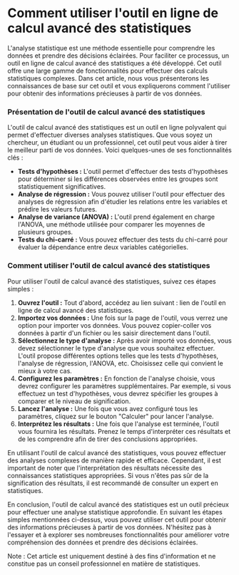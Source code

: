 Comment utiliser l'outil en ligne de calcul avancé des statistiques
===================================================================

L'analyse statistique est une méthode essentielle pour comprendre les données et prendre des décisions éclairées. Pour faciliter ce processus, un outil en ligne de calcul avancé des statistiques a été développé. Cet outil offre une large gamme de fonctionnalités pour effectuer des calculs statistiques complexes. Dans cet article, nous vous présenterons les connaissances de base sur cet outil et vous expliquerons comment l'utiliser pour obtenir des informations précieuses à partir de vos données.

### Présentation de l'outil de calcul avancé des statistiques

L'outil de calcul avancé des statistiques est un outil en ligne polyvalent qui permet d'effectuer diverses analyses statistiques. Que vous soyez un chercheur, un étudiant ou un professionnel, cet outil peut vous aider à tirer le meilleur parti de vos données. Voici quelques-unes de ses fonctionnalités clés :

- **Tests d'hypothèses :** L'outil permet d'effectuer des tests d'hypothèses pour déterminer si les différences observées entre les groupes sont statistiquement significatives.
- **Analyse de régression :** Vous pouvez utiliser l'outil pour effectuer des analyses de régression afin d'étudier les relations entre les variables et prédire les valeurs futures.
- **Analyse de variance (ANOVA) :** L'outil prend également en charge l'ANOVA, une méthode utilisée pour comparer les moyennes de plusieurs groupes.
- **Tests du chi-carré :** Vous pouvez effectuer des tests du chi-carré pour évaluer la dépendance entre deux variables catégorielles.

### Comment utiliser l'outil de calcul avancé des statistiques

Pour utiliser l'outil de calcul avancé des statistiques, suivez ces étapes simples :

1. **Ouvrez l'outil :** Tout d'abord, accédez au lien suivant : lien de l'outil en ligne de calcul avancé des statistiques.
2. **Importez vos données :** Une fois sur la page de l'outil, vous verrez une option pour importer vos données. Vous pouvez copier-coller vos données à partir d'un fichier ou les saisir directement dans l'outil.
3. **Sélectionnez le type d'analyse :** Après avoir importé vos données, vous devez sélectionner le type d'analyse que vous souhaitez effectuer. L'outil propose différentes options telles que les tests d'hypothèses, l'analyse de régression, l'ANOVA, etc. Choisissez celle qui convient le mieux à votre cas.
4. **Configurez les paramètres :** En fonction de l'analyse choisie, vous devrez configurer les paramètres supplémentaires. Par exemple, si vous effectuez un test d'hypothèses, vous devrez spécifier les groupes à comparer et le niveau de signification.
5. **Lancez l'analyse :** Une fois que vous avez configuré tous les paramètres, cliquez sur le bouton "Calculer" pour lancer l'analyse.
6. **Interprétez les résultats :** Une fois que l'analyse est terminée, l'outil vous fournira les résultats. Prenez le temps d'interpréter ces résultats et de les comprendre afin de tirer des conclusions appropriées.

En utilisant l'outil de calcul avancé des statistiques, vous pouvez effectuer des analyses complexes de manière rapide et efficace. Cependant, il est important de noter que l'interprétation des résultats nécessite des connaissances statistiques appropriées. Si vous n'êtes pas sûr de la signification des résultats, il est recommandé de consulter un expert en statistiques.

En conclusion, l'outil de calcul avancé des statistiques est un outil précieux pour effectuer une analyse statistique approfondie. En suivant les étapes simples mentionnées ci-dessus, vous pouvez utiliser cet outil pour obtenir des informations précieuses à partir de vos données. N'hésitez pas à l'essayer et à explorer ses nombreuses fonctionnalités pour améliorer votre compréhension des données et prendre des décisions éclairées.

Note : Cet article est uniquement destiné à des fins d'information et ne constitue pas un conseil professionnel en matière de statistiques.